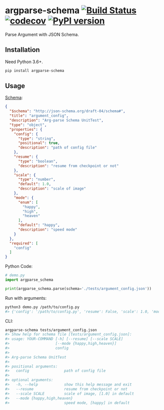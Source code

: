 # argparse-schema [![Build Status](https://travis-ci.com/FebruaryBreeze/argparse-schema.svg?branch=master)](https://travis-ci.com/FebruaryBreeze/argparse-schema) [![codecov](https://codecov.io/gh/FebruaryBreeze/argparse-schema/branch/master/graph/badge.svg)](https://codecov.io/gh/FebruaryBreeze/argparse-schema) [![PyPI version](https://badge.fury.io/py/argparse-schema.svg)](https://pypi.org/project/argparse-schema/)

Parse Argument with JSON Schema.

## Installation

Need Python 3.6+.

```bash
pip install argparse-schema
```

## Usage

[Schema](./tests/argument_config.json):

```json
{
  "$schema": "http://json-schema.org/draft-04/schema#",
  "title": "argument_config",
  "description": "Arg-parse Schema UnitTest",
  "type": "object",
  "properties": {
    "config": {
      "type": "string",
      "positional": true,
      "description": "path of config file"
    },
    "resume": {
      "type": "boolean",
      "description": "resume from checkpoint or not"
    },
    "scale": {
      "type": "number",
      "default": 1.0,
      "description": "scale of image"
    },
    "mode": {
      "enum": [
        "happy",
        "high",
        "heaven"
      ],
      "default": "happy",
      "description": "speed mode"
    }
  },
  "required": [
    "config"
  ]
}
```

Python Code:

```python
# demo.py
import argparse_schema

print(argparse_schema.parse(schema='./tests/argument_config.json'))
```

Run with arguments:

```bash
python3 demo.py /path/to/config.py
#> {'config': '/path/to/config.py', 'resume': False, 'scale': 1.0, 'mode': 'happy'}
```

CLI:

```bash
argparse-schema tests/argument_config.json
#> Show help for schema file [tests/argument_config.json]:
#> usage: YOUR-COMMAND [-h] [--resume] [--scale SCALE]
#>                     [--mode {happy,high,heaven}]
#>                     config
#>
#> Arg-parse Schema UnitTest
#>
#> positional arguments:
#>   config                path of config file
#>
#> optional arguments:
#>   -h, --help            show this help message and exit
#>   --resume              resume from checkpoint or not
#>   --scale SCALE         scale of image, [1.0] in default
#>   --mode {happy,high,heaven}
#>                         speed mode, [happy] in default
```
